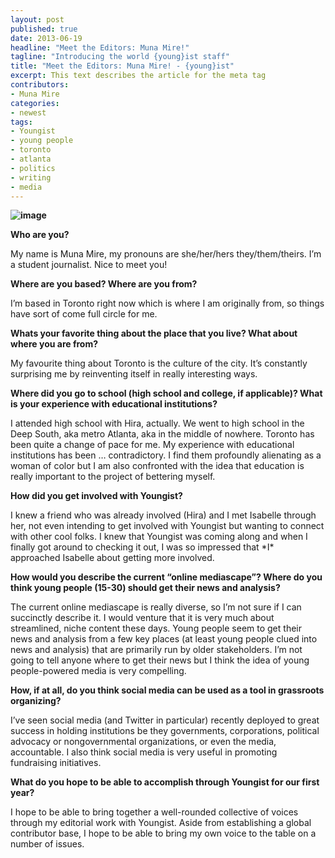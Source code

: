 ```yaml
---
layout: post
published: true
date: 2013-06-19
headline: "Meet the Editors: Muna Mire!"
tagline: "Introducing the world {young}ist staff"
title: "Meet the Editors: Muna Mire! - {young}ist"
excerpt: This text describes the article for the meta tag
contributors: 
- Muna Mire
categories:
- newest
tags:
- Youngist
- young people
- toronto
- atlanta
- politics
- writing
- media
---
```

<p><span></span></p>
<p><span><strong><img alt="image" src="http://media.tumblr.com/e228e51a5d4097a72e673c039b2ccd60/tumblr_inline_mon9xs96rN1qz4rgp.jpg"/></strong></span></p>

<p><span><strong>Who are you? </strong></span></p>
<p><span>My name is Muna Mire, my pronouns are she/her/hers they/them/theirs. I&#8217;m a student journalist. Nice to meet you!</span></p>

<p><span><strong>Where are you based? Where are you from?</strong> </span></p>
<p><span>I&#8217;m based in Toronto right now which is where I am originally from, so things have sort of come full circle for me. </span></p>

<p><strong><span>Whats your favorite thing about the place that you live? What about where you are from? </span></strong></p>
<p><span>My favourite thing about Toronto is the culture of the city. It&#8217;s constantly surprising me by reinventing itself in really interesting ways.</span></p>
<p><!-- more --></p>
<p><span><strong>Where did you go to school (high school and college, if applicable)? What is your experience with educational institutions?</strong> </span></p>
<p><span>I attended high school with Hira, actually. We went to high school in the Deep South, aka metro Atlanta, aka in the middle of nowhere. Toronto has been quite a change of pace for me. My experience with educational institutions has been &#8230; contradictory. I find them profoundly alienating as a woman of color but I am also confronted with the idea that education is really important to the project of bettering myself. </span></p>

<p><strong><span>How did you get involved with Youngist?</span></strong></p>
<p><span>I knew a friend who was already involved (Hira) and I met Isabelle through her, not even intending to get involved with Youngist but wanting to connect with other cool folks. I knew that Youngist was coming along and when I finally got around to checking it out, I was so impressed that *I* approached Isabelle about getting more involved.</span></p>

<p><span><strong>How would you describe the current &#8220;online mediascape&#8221;? Where do you think young people (15-30) should get their news and analysis?</strong> </span></p>
<p><span>The current online mediascape is really diverse, so I&#8217;m not sure if I can succinctly describe it. I would venture that it is very much about streamlined, niche content these days. Young people seem to get their news and analysis from a few key places (at least young people clued into news and analysis) that are primarily run by older stakeholders. I&#8217;m not going to tell anyone where to get their news but I think the idea of young people-powered media is very compelling.</span></p>

<p><span><strong>How, if at all, do you think social media can be used as a tool in grassroots organizing?</strong> </span></p>
<p><span>I&#8217;ve seen social media (and Twitter in particular) recently deployed to great success in holding institutions be they governments, corporations, political advocacy or nongovernmental organizations, or even the media, accountable. I also think social media is very useful in promoting fundraising initiatives.</span></p>

<p><span><strong>What do you hope to be able to accomplish through Youngist for our first year?</strong> </span></p>
<p><span>I hope to be able to bring together a well-rounded collective of voices through my editorial work with Youngist. Aside from establishing a global contributor base, I hope to be able to bring my own voice to the table on a number of issues.</span></p>

